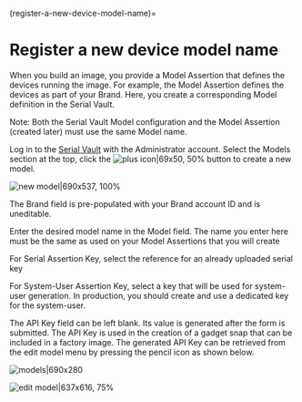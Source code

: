 (register-a-new-device-model-name)=
# Register a new device model name

When you build an image, you provide a Model Assertion that defines the devices running the image. For example, the Model Assertion defines the devices as part of your Brand. Here, you create a corresponding Model definition in the Serial Vault.

Note: Both the Serial Vault Model configuration and the Model Assertion (created later) must use the same Model name.

Log in to the [Serial Vault](https://serial-vault-admin.canonical.com/) with the Administrator account. Select the Models section at the top, click the ![plus icon|69x50, 50%](upload://tGkdd69CxHPqepc1a3RvdzNpVbA.png) button to create a new model.

![new model|690x537, 100%](upload://kUAC1hfd3FCa0NxMFulhZSd1QD1.png) 

The Brand field is pre-populated with your Brand account ID and is uneditable.

Enter the desired model name in the Model field. The name you enter here must be the same as used on your Model Assertions that you will create

For Serial Assertion Key, select the reference for an already uploaded serial key

For System-User Assertion Key, select a key that will be used for system-user generation. In production, you should create and use a dedicated key for the system-user.

The API Key field can be left blank. Its value is generated after the form is submitted. The API Key is used in the creation of a gadget snap that can be included in a factory image. The generated API Key can be retrieved from the edit model menu by pressing the pencil icon as shown below.

![models|690x280](upload://2TsdAWXy7ZWZr4NFYfwnU0A6nLJ.png) 

![edit model|637x616, 75%](upload://7eT6g0dxSpc4Msli5M25rBW4EFY.png)
